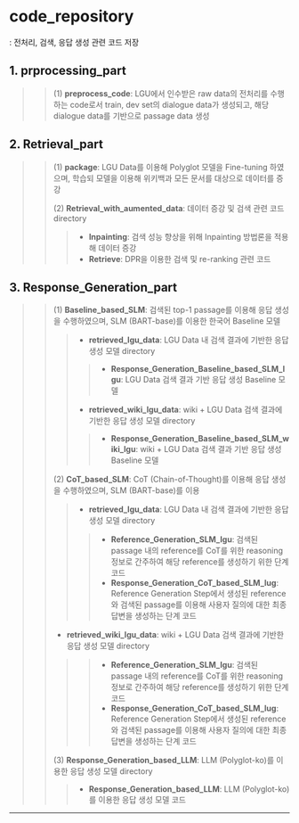 # code_repository
: 전처리, 검색, 응답 생성 관련 코드 저장

## 1. prprocessing_part
>> (1) **preprocess_code**: LGU에서 인수받은 raw data의 전처리를 수행하는 code로서 train, dev set의 dialogue data가 생성되고, 해당 dialogue data를 기반으로 passage data 생성

## 2. Retrieval_part
>> (1) **package**: LGU Data를 이용해 Polyglot 모델을 Fine-tuning 하였으며, 학습되 모델을 이용해 위키백과 모든 문서를 대상으로 데이터를 증강
>> 
>> (2) **Retrieval_with_aumented_data**: 데이터 증강 및 검색 관련 코드 directory
>>> - **Inpainting**: 검색 성능 향상을 위해 Inpainting 방법론을 적용해 데이터 증강
>>> - **Retrieve**: DPR을 이용한 검색 및 re-ranking 관련 코드

## 3. Response_Generation_part
>> (1) **Baseline_based_SLM**: 검색된 top-1 passage를 이용해 응답 생성을 수행하였으며, SLM (BART-base)를 이용한 한국어 Baseline 모델
>>> - **retrieved_lgu_data**: LGU Data 내 검색 결과에 기반한 응답 생성 모델 directory
>>>> - **Response_Generation_Baseline_based_SLM_lgu**: LGU Data 검색 결과 기반 응답 생성 Baseline 모델
>>> - **retrieved_wiki_lgu_data**: wiki + LGU Data 검색 결과에 기반한 응답 생성 모델 directory
>>>> - **Response_Generation_Baseline_based_SLM_wiki_lgu**: wiki + LGU Data 검색 결과 기반 응답 생성 Baseline 모델
>>
>> (2) **CoT_based_SLM**: CoT (Chain-of-Thought)를 이용해 응답 생성을 수행하였으며, SLM (BART-base)를 이용
>>> - **retrieved_lgu_data**: LGU Data 내 검색 결과에 기반한 응답 생성 모델 directory
>>>> - **Reference_Generation_SLM_lgu**: 검색된 passage 내의 reference를 CoT를 위한 reasoning 정보로 간주하여 해당 reference를 생성하기 위한 단계 코드
>>>> - **Response_Generation_CoT_based_SLM_lug**: Reference Generation Step에서 생성된 reference와 검색된 passage를 이용해 사용자 질의에 대한 최종 답변을 생성하는 단계 코드
>> - **retrieved_wiki_lgu_data**: wiki + LGU Data 검색 결과에 기반한 응답 생성 모델 directory
>>>> - **Reference_Generation_SLM_lgu**: 검색된 passage 내의 reference를 CoT를 위한 reasoning 정보로 간주하여 해당 reference를 생성하기 위한 단계 코드
>>>> - **Response_Generation_CoT_based_SLM_lug**: Reference Generation Step에서 생성된 reference와 검색된 passage를 이용해 사용자 질의에 대한 최종 답변을 생성하는 단계 코드
>>
>> (3) **Response_Generation_based_LLM**: LLM (Polyglot-ko)를 이용한 응답 생성 모델 directory
>> > - **Response_Generation_based_LLM**:  LLM (Polyglot-ko)를 이용한 응답 생성 모델 코드
***
